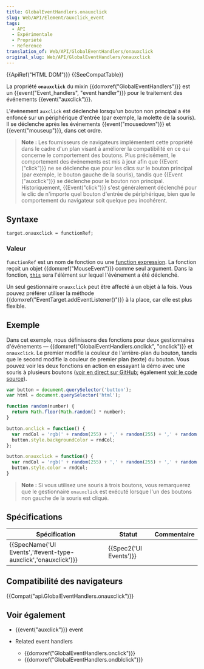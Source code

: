 ```yaml
---
title: GlobalEventHandlers.onauxclick
slug: Web/API/Element/auxclick_event
tags:
  - API
  - Expérimentale
  - Propriété
  - Reference
translation_of: Web/API/GlobalEventHandlers/onauxclick
original_slug: Web/API/GlobalEventHandlers/onauxclick
---
```

{{ApiRef("HTML DOM")}} {{SeeCompatTable}}

La propriété **`onauxclick`** du mixin {{domxref("GlobalEventHandlers")}} est un {{event("Event_handlers", "event handler")}} pour le traitement des événements {{event("auxclick")}}.

L'événement `auxclick` est déclenché lorsqu'un bouton non principal a été enfoncé sur un périphérique d'entrée (par exemple, la molette de la souris). Il se déclenche après les événements {{event("mousedown")}} et {{event("mouseup")}}, dans cet ordre.

> **Note :** Les fournisseurs de navigateurs implémentent cette propriété dans le cadre d'un plan visant à améliorer la compatibilité en ce qui concerne le comportement des boutons. Plus précisément, le comportement des événements est mis à jour afin que {{Event ("click")}} ne se déclenche que pour les clics sur le bouton principal (par exemple, le bouton gauche de la souris), tandis que {{Event ("auxclick")}} se déclenche pour le bouton non principal. Historiquement, {{Event("click")}} s'est généralement déclenché pour le clic de n'importe quel bouton d'entrée de périphérique, bien que le comportement du navigateur soit quelque peu incohérent.

## Syntaxe

    target.onauxclick = functionRef;

### Valeur

`functionRef` est un nom de fonction ou une [function expression](/en-US/docs/Web/JavaScript/Reference/Operators/function). La fonction reçoit un objet {{domxref("MouseEvent")}} comme seul argument. Dans la fonction, [`this`](/en-US/docs/Web/JavaScript/Reference/Operators/this) sera l'élément sur lequel l'événement a été déclenché.

Un seul gestionnaire `onauxclick` peut être affecté à un objet à la fois. Vous pouvez préférer utiliser la méthode {{domxref("EventTarget.addEventListener()")}} à la place, car elle est plus flexible.

## Exemple

Dans cet exemple, nous définissons des fonctions pour deux gestionnaires d'événements — {{domxref("GlobalEventHandlers.onclick", "onclick")}} et `onauxclick`. Le premier modifie la couleur de l'arrière-plan du bouton, tandis que le second modifie la couleur de premier plan (texte) du bouton. Vous pouvez voir les deux fonctions en action en essayant la démo avec une souris à plusieurs boutons ([voir en direct sur GitHub](https://mdn.github.io/dom-examples/auxclick/); également [voir le code source](https://github.com/mdn/dom-examples/blob/master/auxclick/index.html)).

```js
var button = document.querySelector('button');
var html = document.querySelector('html');

function random(number) {
  return Math.floor(Math.random() * number);
}

button.onclick = function() {
  var rndCol = 'rgb(' + random(255) + ',' + random(255) + ',' + random(255) + ')';
  button.style.backgroundColor = rndCol;
};

button.onauxclick = function() {
  var rndCol = 'rgb(' + random(255) + ',' + random(255) + ',' + random(255) + ')';
  button.style.color = rndCol;
}
```

> **Note :** Si vous utilisez une souris à trois boutons, vous remarquerez que le gestionnaire `onauxclick` est exécuté lorsque l'un des boutons non gauche de la souris est cliqué.

## Spécifications

| Spécification                                                                    | Statut                       | Commentaire |
| -------------------------------------------------------------------------------- | ---------------------------- | ----------- |
| {{SpecName('UI Events','#event-type-auxclick','onauxclick')}} | {{Spec2('UI Events')}} |             |

## Compatibilité des navigateurs

{{Compat("api.GlobalEventHandlers.onauxclick")}}

## Voir également

- {{event("auxclick")}} event
- Related event handlers

  - {{domxref("GlobalEventHandlers.onclick")}}
  - {{domxref("GlobalEventHandlers.ondblclick")}}
